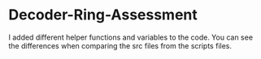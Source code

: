 # Decoder-Ring-Assessment
I added different helper functions and variables to the code. You can see the differences when comparing the src files from the scripts files.
